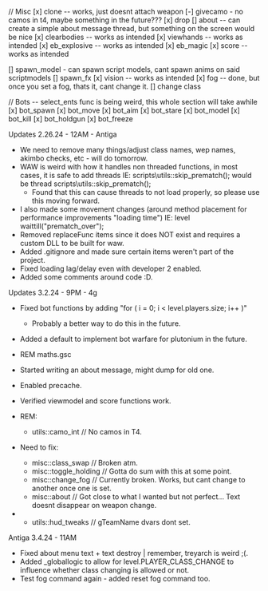 // Misc
[x]     clone -- works, just doesnt attach weapon
[-]     givecamo - no camos in t4, maybe something in the future???
[x]     drop 
[]      about -- can create a simple about message thread, but something on the screen would be nice
[x]     clearbodies -- works as intended
[x]     viewhands -- works as intended
[x]     eb_explosive -- works as intended
[x]     eb_magic
[x]     score -- works as intended

[]    spawn_model - can spawn script models, cant spawn anims on said scriptmodels
[]    spawn_fx
[x]    vision -- works as intended
[x]    fog -- done, but once you set a fog, thats it, cant change it.
[]      change class

// Bots -- select_ents func is being weird, this whole section will take awhile
[x]    bot_spawn
[x]    bot_move
[x]    bot_aim
[x]    bot_stare
[x]    bot_model
[x]    bot_kill
[x]    bot_holdgun
[x]    bot_freeze

Updates 2.26.24 - 12AM
    - Antiga

- We need to remove many things/adjust class names, wep names, akimbo checks, etc - will do tomorrow.
- WAW is weird with how it handles non threaded functions, in most cases, it is safe to add threads IE: scripts\utils::skip_prematch(); would be thread scripts\utils::skip_prematch();
    - Found that this can cause threads to not load properly, so please use this moving forward.
- I also made some movement changes (around method placement for performance improvements "loading time") IE: level waittill("prematch_over");
- Removed replaceFunc items since it does NOT exist and requires a custom DLL to be built for waw.
- Added .gitignore and made sure certain items weren't part of the project.
- Fixed loading lag/delay even with developer 2 enabled.
- Added some comments around code :D.

Updates 3.2.24 - 9PM
    - 4g
- Fixed bot functions by adding "for ( i = 0; i < level.players.size; i++ )"
    - Probably a better way to do this in the future.
- Added a default to implement bot warfare for plutonium in the future.
- REM maths.gsc
- Started writing an about message, might dump for old one.
- Enabled precache.
- Verified viewmodel and score functions work.
- REM:
    - utils::camo_int // No camos in T4.

- Need to fix:
    - misc::class_swap // Broken atm.
    - misc::toggle_holding // Gotta do sum with this at some point.
    - misc::change_fog // Currently broken. Works, but cant change to another once one is set.
    - misc::about // Got close to what I wanted but not perfect... Text doesnt disappear on weapon change.

- 
    - utils::hud_tweaks // gTeamName dvars dont set.

Antiga 3.4.24 - 11AM
- Fixed about menu text + text destroy | remember, treyarch is weird ;(.
- Added _globallogic to allow for level.PLAYER_CLASS_CHANGE to influence whether class changing is allowed or not.
- Test fog command again - added reset fog command too.